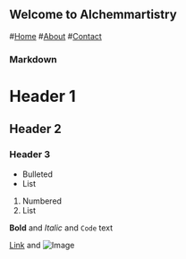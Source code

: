 ## Welcome to Alchemmartistry

#[Home](https://github.com/alchemmartistry/alchemmartistry.github.io/edit/main/home.md)
#[About](https://github.com/alchemmartistry/alchemmartistry.github.io/edit/about/home.md)
#[Contact](https://github.com/alchemmartistry/alchemmartistry.github.io/edit/contact/home.md)


### Markdown


# Header 1
## Header 2
### Header 3

- Bulleted
- List

1. Numbered
2. List

**Bold** and _Italic_ and `Code` text

[Link](url) and ![Image](src)
